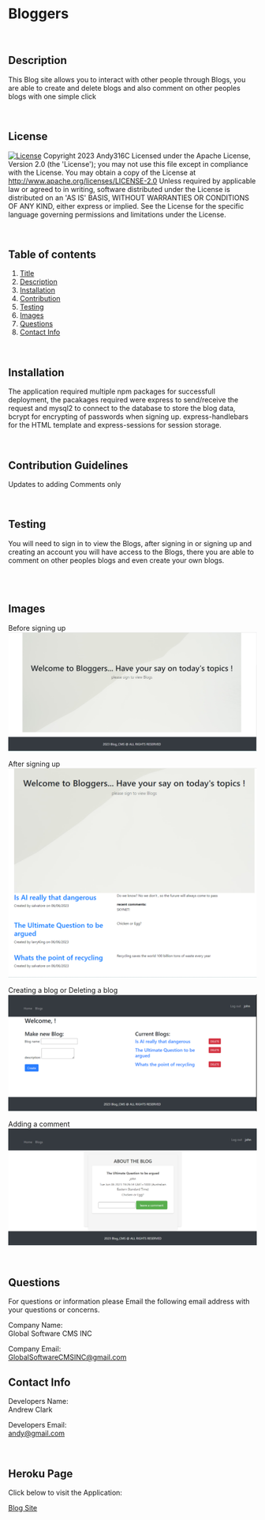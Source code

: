 <div id='title'>

# Bloggers
  </div>

  <br>
  <div id='desc'>

  ## Description
  This Blog site allows you to interact with other people through Blogs, you are able to create and delete blogs and also comment on other peoples blogs with one simple click
  </div>
  <br>

## License
  
  [![License](https://img.shields.io/badge/License-Apache_2.0-blue.svg)](https://opensource.org/licenses/Apache-2.0)  Copyright 2023 Andy316C Licensed under the Apache License, Version 2.0 (the 'License'); you may not use this file except in compliance with the License. You may obtain a copy of the License at http://www.apache.org/licenses/LICENSE-2.0 Unless required by applicable law or agreed to in writing, software distributed under the License is distributed on an 'AS IS' BASIS, WITHOUT WARRANTIES OR CONDITIONS OF ANY KIND, either express or implied. See the License for the specific language governing permissions and limitations under the License.


  <br>
  
  ## Table of contents
  <ol>
  <li><a href='#title'>Title</a></li>
  <li><a href='#desc'>Description</a></li>
  <li><a href='#install'>Installation</a></li>
  <li><a href='#cont'>Contribution</a></li>
  <li><a href='#test'>Testing</a></li>
  <li><a href='#images'>Images</a></li>
  <li><a href='#questions'>Questions</a></li>
  <li><a href='#contact'>Contact Info</a></li>
  </ol>
  <br>

  <div id='install'>

  ## Installation
  The application required multiple npm packages for successfull deployment, the pacakages required were express to send/receive the request and mysql2 to connect to the database to store the blog data, bcrypt for encrypting of passwords when signing up. express-handlebars for the HTML template and express-sessions for session storage.

  </div>
  <br>


  <div id='cont'>

  ## Contribution Guidelines
  Updates to adding Comments only
  </div>
  <br>

  <div id='test'>

  ## Testing
You will need to sign in to view the Blogs, after signing in or signing up and creating an account you will have access to the Blogs, there you are able to comment on other peoples blogs and even create your own blogs.

<br>
  </div>
  <br>
   <div id='images'>

  ## Images
  Before signing up
  <img src= './public/images/home.png'>
  <br>

  After signing up
  <img src= './public/images/loggedin.png'>
  <br>
  
  Creating a blog or Deleting a blog
 <img src= './public/images/newblog.png'>
  <br>

  Adding a comment
  <img src= './public/images/comment.png'>
  <br>
  
  </div>

  <br>
  
  <div id='questions'>
  
  ## Questions
  
  For questions or information please Email the following email address with your questions or concerns.
  <br>

  Company Name:<br>
  Global Software CMS INC
  <br>

  Company Email: <br>
  GlobalSoftwareCMSINC@gmail.com
  </div>

   <div id='contact'>
  
  ## Contact Info
  Developers Name: <br>
  Andrew Clark
  <br>

  Developers Email: <br>
  andy@gmail.com

  </div>

   <div id='VideoLink'>
<br>

## Heroku Page

Click below to visit the Application:

<a href= "https://bloggerblogscms.herokuapp.com/">Blog Site </a>

   </div>



  
